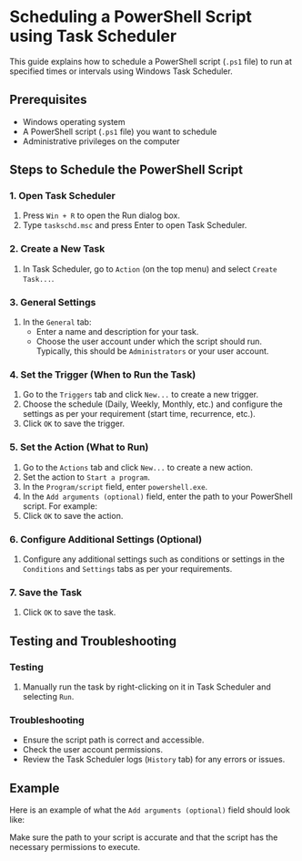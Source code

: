 # Scheduling a PowerShell Script using Task Scheduler

This guide explains how to schedule a PowerShell script (`.ps1` file) to run at specified times or intervals using Windows Task Scheduler.

## Prerequisites

- Windows operating system
- A PowerShell script (`.ps1` file) you want to schedule
- Administrative privileges on the computer

## Steps to Schedule the PowerShell Script

### 1. Open Task Scheduler

1. Press `Win + R` to open the Run dialog box.
2. Type `taskschd.msc` and press Enter to open Task Scheduler.

### 2. Create a New Task

1. In Task Scheduler, go to `Action` (on the top menu) and select `Create Task...`.

### 3. General Settings

1. In the `General` tab:
   - Enter a name and description for your task.
   - Choose the user account under which the script should run. Typically, this should be `Administrators` or your user account.

### 4. Set the Trigger (When to Run the Task)

1. Go to the `Triggers` tab and click `New...` to create a new trigger.
2. Choose the schedule (Daily, Weekly, Monthly, etc.) and configure the settings as per your requirement (start time, recurrence, etc.).
3. Click `OK` to save the trigger.

### 5. Set the Action (What to Run)

1. Go to the `Actions` tab and click `New...` to create a new action.
2. Set the action to `Start a program`.
3. In the `Program/script` field, enter `powershell.exe`.
4. In the `Add arguments (optional)` field, enter the path to your PowerShell script. For example:
5. Click `OK` to save the action.

### 6. Configure Additional Settings (Optional)

1. Configure any additional settings such as conditions or settings in the `Conditions` and `Settings` tabs as per your requirements.

### 7. Save the Task

1. Click `OK` to save the task.

## Testing and Troubleshooting

### Testing

1. Manually run the task by right-clicking on it in Task Scheduler and selecting `Run`.

### Troubleshooting

- Ensure the script path is correct and accessible.
- Check the user account permissions.
- Review the Task Scheduler logs (`History` tab) for any errors or issues.

## Example

Here is an example of what the `Add arguments (optional)` field should look like:

Make sure the path to your script is accurate and that the script has the necessary permissions to execute.


